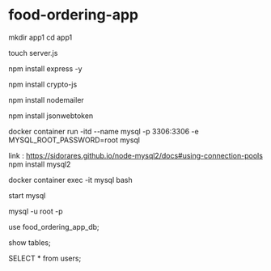 # food-ordering-app

<!-- careate app1 -->
mkdir app1
cd app1

<!-- create server.js -->
touch server.js

<!-- install express -->
npm install express -y

<!-- install crypto-js -->
npm install crypto-js

<!-- install nodemailer -->
npm install nodemailer

<!-- install jsonwebtoken -->
npm install jsonwebtoken


<!-- database -->

<!-- docker container for sql -->
docker container run -itd --name mysql -p 3306:3306 -e MYSQL_ROOT_PASSWORD=root mysql

<!-- mysql2 pool -->
link : https://sidorares.github.io/node-mysql2/docs#using-connection-pools
npm install mysql2

<!-- docker container execution -->
docker container exec -it mysql bash

<!-- to start stopped container -->
start mysql

<!-- start mysql inside container -->
mysql -u root -p

<!-- use database -->
use food_ordering_app_db;

<!-- show tables -->
show tables;

<!-- show users table -->
SELECT * from users;
